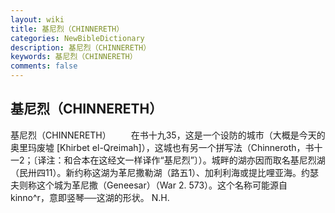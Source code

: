 ```yaml
---
layout: wiki
title: 基尼烈（CHINNERETH）
categories: NewBibleDictionary
description: 基尼烈（CHINNERETH）
keywords: 基尼烈（CHINNERETH）
comments: false
---
```


## 基尼烈（CHINNERETH）



基尼烈（CHINNERETH）
　　在书十九35，这是一个设防的城市（大概是今天的奥里玛废墟 [Khirbet el-Qreimah]），这城也有另一个拼写法（Chinneroth，书十一2；〔译注：和合本在这经文一样译作“基尼烈”〕）。城畔的湖亦因而取名基尼烈湖（民卅四11）。新约称这湖为革尼撒勒湖（路五1）、加利利海或提比哩亚海。约瑟夫则称这个城为革尼撒（Geneesar）（War 2.
573）。这个名称可能源自
kinno^r，意即竖琴──这湖的形状。
N.H.



